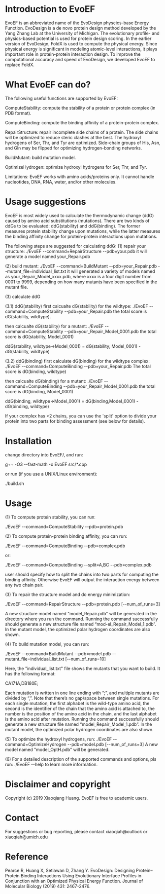 # Introduction to EvoEF
EvoEF is an abbreviated name of the EvoDesign physcics-base Energy Function. EvoDesign is a de novo protein design method developed by the Yang Zhang Lab at the University of Michigan. The evolutionary profile- and physics-based potential is used for protein design scoring. In the earlier version of EvoDesign, FoldX is used to compute the physical energy. Since physical energy is significant in modeling atomic-level interactions, it plays important role in protein-protein interaction design. To improve the computational accuracy and speed of EvoDesign, we developed EvoEF to replace FoldX.


# What EvoEF can do?
The following useful functions are supported by EvoEF:

ComputeStability: compute the stability of a protein or protein complex (in PDB format).

ComputeBinding: compute the binding affinity of a protein-protein complex.

RepairStructure: repair incomplete side chains of a protein. The side chains will be 
                 optimized to reduce steric clashes at the best. The hydroxyl hydrogens 
                 of Ser, Thr, and Tyr are optimized. Side-chain groups of His, Asn, and Gln 
                 may be flipped for optimizing hydrogen-bonding networks.
  
BuildMutant: build mutation model.
  
OptimizeHydrogen: optimize hydroxyl hydrogens for Ser, Thr, and Tyr.

Limitations: EvoEF works with amino acids/proteins only. It cannot handle nucleotides, DNA, RNA, water, and/or other molecules.


# Usage suggestions
EvoEF is most widely used to calculate the thermodynamic change (ddG) caused by amino acid substitutions (mutations). There are two kinds of ddGs to be evaluated: ddG(stability) and ddG(binding). The former measures protein stability change upon mutations, while the latter measures the binding affinity change for protein-protein interactions upon mutations.

The following steps are suggested for calculating ddG:
(1) repair your structure:
./EvoEF --command=RepairStructure --pdb=your.pdb
it will generate a model named your_Repair.pdb

(2) build mutant:
./EvoEF --command=BuildMutant --pdb=your_Repair.pdb --mutant_file=individual_list.txt
it will generated a variety of models named as your_Repair_Model_xxxx.pdb, where xxxx is a 
four digit number from 0001 to 9999, depending on how many mutants have been specified in the 
mutant file.

(3) calculate ddG

(3.1) ddG(stability)
first calcualte dG(stability) for the wildtype:
./EvoEF --command=ComputeStability --pdb=your_Repair.pdb
the total score is dG(stability, wildtype).

then calcualte dG(stability) for a mutant:
./EvoEF --command=ComputeStability --pdb=your_Repair_Model_0001.pdb
the total score is dG(stability, Model_0001)

ddG(stability, wildtype->Model_0001) = dG(stability, Model_0001) - dG(stability, wildtype)

(3.2) ddG(binding)
first calculate dG(binding) for the wildtype complex:
./EvoEF --command=ComputeBinding --pdb=your_Repair.pdb
The total score is dG(binding, wildtype)

then calcualte dG(binding) for a mutant:
./EvoEF --command=ComputeBinding --pdb=your_Repair_Model_0001.pdb
the total score is dG(binding, Model_0001)

ddG(binding, wildtype->Model_0001) = dG(binding,Model_0001) - dG(binding, wildtype)

If your complex has >2 chains, you can use the 'split' option to divide your
protein into two parts for binding assessment (see below for details).


# Installation
change directory into EvoEF/, and run:

g++ -O3 --fast-math -o EvoEF src/*.cpp

or run (if you use a UNIX/Linux environment):

./build.sh


# Usage
(1) To compute protein stability, you can run:

./EvoEF --command=ComputeStability  --pdb=protein.pdb


(2) To compute protein-protein binding affinity, you can run:

./EvoEF --command=ComputeBinding --pdb=complex.pdb
  
or:
  
./EvoEF --command=ComputeBinding --split=A,BC --pdb=complex.pdb

user should specify how to split the chains into two parts for computing
the binding affinity. Otherwise EvoEF will output the interaction energy
between any two chain pair.

(3) To repair the structure model and do energy minimization:

./EvoEF --command=RepairStructure --pdb=protein.pdb [--num_of_runs=3]

A new structure model named "model_Repair.pdb" will be generated in the 
directory where you run the command. Running the command successfully 
should generate a new structure file named “mod-el_Repair_Model_1.pdb”. 
In the mutant model, the optimized polar hydrogen coordinates are also shown.

(4) To build mutation model, you can run:

./EvoEF --command=BuildMutant --pdb=model.pdb --mutant_file=individual_list.txt  [--num_of_runs=10]

Here, the "individual_list.txt" file shows the mutants that you 
want to build. It has the following format:

CA171A,DB180E;

Each mutation is written in one line ending with “;”, and multiple 
mutants are divided by “,”. Note that there’s no gap/space between 
single mutations. For each single mutation, the first alphabet is the 
wild-type amino acid, the second is the identifier of the chain that 
the amino acid is attached to, the number is the position of the amino 
acid in the chain, and the last alphabet is the amino acid after 
mutation. Running the command successfully should generate a new 
structure file named “model_Repair_Model_1.pdb”. In the mutant model, 
the optimized polar hydrogen coordinates are also shown.

(5) To optimize the hydroxyl hydrogens, run:
./EvoEF --command=OptimizeHydrogen --pdb=model.pdb [--num_of_runs=3]
A new model named "model_OptH.pdb" will be generated.


(6) For a detailed description of the supported commands and options, pls run:
./EvoEF --help
to learn more information.


# Disclaimer and copyright
Copyright (c) 2019 Xiaoqiang Huang. EvoEF is free to academic users.


# Contact
For suggestions or bug reporting, please contact xiaoqiah@outlook or xiaoqiah@umich.edu


# Reference
Pearce R, Huang X, Setiawan D, Zhang Y. EvoDesign: Designing Protein–Protein Binding Interactions Using Evolutionary Interface Profiles in Conjunction with an Optimized Physical Energy Function. Journal of Molecular Biology (2019) 431: 2467-2476.
